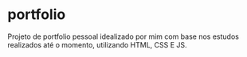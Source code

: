 # portfolio
Projeto de portfolio pessoal idealizado por mim com base nos estudos realizados até o momento, utilizando HTML, CSS E JS.